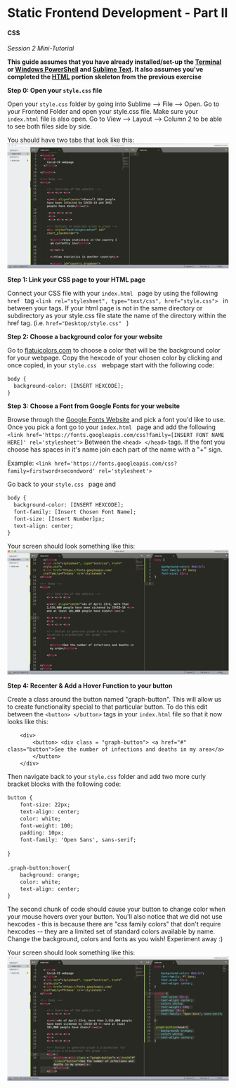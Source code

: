 # Static Frontend Development - Part II 

#### CSS

*Session 2 Mini-Tutorial*

**This guide assumes that you have already installed/set-up the [Terminal](/session1/setup_terminal.md) or [Windows PowerShell](/session1/setup_windows_powershell.md) and [Sublime Text](/session1/setup_sublime.md). It also assumes you've completed the [HTML](/session2/tutorial_html_webserver.md) portion skeleton from the previous exercise**


**Step 0: Open your ```style.css``` file**

Open your  ```style.css``` folder by going into Sublime --> File --> Open. Go to your Frontend Folder and open your style.css file. Make sure your  ```index.html``` file is also open. Go to View --> Layout --> Column 2 to be able to see both files side by side. 

You should have two tabs that look like this: ![create a file](../assets/session2/sublime_view.png)


**Step 1: Link your CSS page to your HTML page**

Connect your CSS file with your ```index.html ``` page by using the following  ```href ``` tag  ```<link rel="stylesheet", type="text/css", href="style.css"> ``` in between your <head> </head> tags. If your html page is not in the same directory or subdirectory as your style.css file state the name of the directory within the href tag. (i.e.  ```href="Desktop/style.css" ``` ) 


**Step 2: Choose a background color for your website**

Go to [flatuicolors.com](flatuicolors.com) to choose a color that will be the background color for your webpage. Copy the hexcode of your chosen color by clicking and once copied, in your ```style.css ``` webpage start with the following code: 

````
body {
  background-color: [INSERT HEXCODE]; 
}

````


**Step 3: Choose a Font from Google Fonts for your website** 

Browse through the [Google Fonts Website](https://fonts.google.com/) and pick a font you'd like to use. Once you pick a font go to your ```index.html ``` page and add the following ```<link href='https://fonts.googleapis.com/css?family=[INSERT FONT NAME HERE]' rel='stylesheet'>``` Between the ```<head> </head>``` tags. If the font you choose has spaces in it's name join each part of the name with a "+" sign. 

Example:  ```<link href='https://fonts.googleapis.com/css?family=firstword+secondword' rel='stylesheet'>```

Go back to your ```style.css ``` page and 
````
body {
  background-color: [INSERT HEXCODE]; 
  font-family: [Insert Chosen Font Name];
  font-size: [Insert Number]px; 
  text-align: center;
}

````
Your screen should look something like this:![create a file](../assets/session2/css_sublime_view.png)

**Step 4: Recenter & Add a Hover Function to your button** 

Create a class around the button named "graph-button". This will allow us to create functionality special to that particular button. To do this edit between the ```<button> </button>``` tags in your ```index.html``` file so that it now looks like this: 

````
    <div> 
   		<button> <div class = "graph-button"> <a href="#" class="button">See the number of infections and deaths in my area</a> 
   		</button>
    </div>

````
Then navigate back to your ```style.css``` folder and add two more curly bracket blocks with the following code: 


````
button {
	font-size: 22px;
	text-align: center;
	color: white;
	font-weight: 100; 
	padding: 10px;
	font-family: 'Open Sans', sans-serif;

}

.graph-button:hover{
	background: orange;
	color: white;
	text-align: center;
}

````

The second chunk of code should cause your button to change color when your mouse hovers over your button. You'll also notice that we did not use hexcodes - this is because there are "css family colors" that don't require hexcodes -- they are a limited set of standard colors available by name. Change the background, colors and fonts as you wish! Experiment away :) 

Your screen should look something like this:![create a file](../assets/session2/sublime_view_3.png)

<br>

